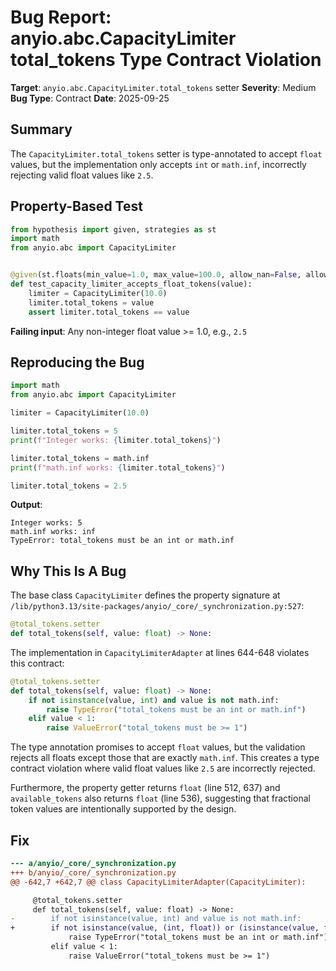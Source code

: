 # Bug Report: anyio.abc.CapacityLimiter total_tokens Type Contract Violation

**Target**: `anyio.abc.CapacityLimiter.total_tokens` setter
**Severity**: Medium
**Bug Type**: Contract
**Date**: 2025-09-25

## Summary

The `CapacityLimiter.total_tokens` setter is type-annotated to accept `float` values, but the implementation only accepts `int` or `math.inf`, incorrectly rejecting valid float values like `2.5`.

## Property-Based Test

```python
from hypothesis import given, strategies as st
import math
from anyio.abc import CapacityLimiter


@given(st.floats(min_value=1.0, max_value=100.0, allow_nan=False, allow_infinity=False).filter(lambda x: not x.is_integer()))
def test_capacity_limiter_accepts_float_tokens(value):
    limiter = CapacityLimiter(10.0)
    limiter.total_tokens = value
    assert limiter.total_tokens == value
```

**Failing input**: Any non-integer float value >= 1.0, e.g., `2.5`

## Reproducing the Bug

```python
import math
from anyio.abc import CapacityLimiter

limiter = CapacityLimiter(10.0)

limiter.total_tokens = 5
print(f"Integer works: {limiter.total_tokens}")

limiter.total_tokens = math.inf
print(f"math.inf works: {limiter.total_tokens}")

limiter.total_tokens = 2.5
```

**Output**:
```
Integer works: 5
math.inf works: inf
TypeError: total_tokens must be an int or math.inf
```

## Why This Is A Bug

The base class `CapacityLimiter` defines the property signature at `/lib/python3.13/site-packages/anyio/_core/_synchronization.py:527`:

```python
@total_tokens.setter
def total_tokens(self, value: float) -> None:
```

The implementation in `CapacityLimiterAdapter` at lines 644-648 violates this contract:

```python
@total_tokens.setter
def total_tokens(self, value: float) -> None:
    if not isinstance(value, int) and value is not math.inf:
        raise TypeError("total_tokens must be an int or math.inf")
    elif value < 1:
        raise ValueError("total_tokens must be >= 1")
```

The type annotation promises to accept `float` values, but the validation rejects all floats except those that are exactly `math.inf`. This creates a type contract violation where valid float values like `2.5` are incorrectly rejected.

Furthermore, the property getter returns `float` (line 512, 637) and `available_tokens` also returns `float` (line 536), suggesting that fractional token values are intentionally supported by the design.

## Fix

```diff
--- a/anyio/_core/_synchronization.py
+++ b/anyio/_core/_synchronization.py
@@ -642,7 +642,7 @@ class CapacityLimiterAdapter(CapacityLimiter):

     @total_tokens.setter
     def total_tokens(self, value: float) -> None:
-        if not isinstance(value, int) and value is not math.inf:
+        if not isinstance(value, (int, float)) or (isinstance(value, float) and math.isnan(value)):
             raise TypeError("total_tokens must be an int or math.inf")
         elif value < 1:
             raise ValueError("total_tokens must be >= 1")
```